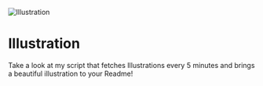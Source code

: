 ![Illustration](https://i.redd.it/zv2hglr0i0rb1.png?width=100&height=100)

# Illustration
Take a look at my script that fetches Illustrations every 5 minutes and brings a beautiful illustration to your Readme!